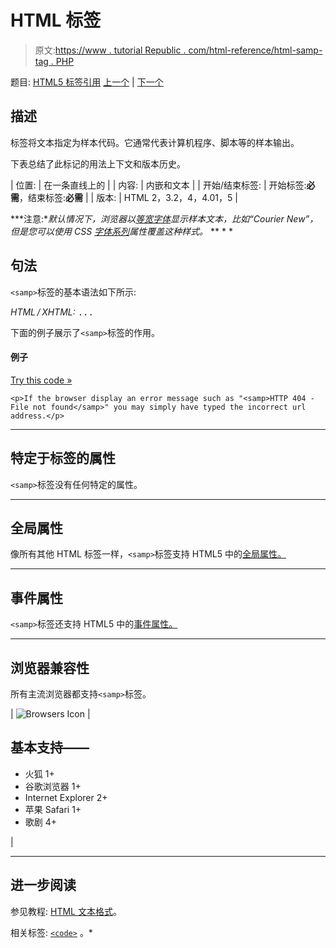 # HTML <samp>标签</samp>

> 原文:[https://www . tutorial Republic . com/html-reference/html-samp-tag . PHP](https://www.tutorialrepublic.com/html-reference/html-samp-tag.php)

题目: [HTML5 标签引用](html5-tags.php) [上一个](html-s-tag.php) | [下一个](html-script-tag.php)

## 描述

标签将文本指定为样本代码。它通常代表计算机程序、脚本等的样本输出。

下表总结了此标记的用法上下文和版本历史。

| 位置: | 在一条直线上的 |
| 内容: | 内嵌和文本 |
| 开始/结束标签: | 开始标签:**必需**，结束标签:**必需** |
| 版本: | HTML 2，3.2，4，4.01，5 |

 ***注意:**默认情况下，浏览器以[等宽字体](../css-reference/css-web-safe-fonts.php)显示样本文本，比如“Courier New”，但是您可以使用 CSS [字体系列](../css-reference/css-font-family-property.php)属性覆盖这种样式。*  ** * *

## 句法

`<samp>`标签的基本语法如下所示:

*HTML / XHTML:* <samp> ... </samp>

下面的例子展示了`<samp>`标签的作用。

#### 例子

[Try this code »](../codelab.php?topic=html&file=samp-tag "Try this code using online Editor")

```
<p>If the browser display an error message such as "<samp>HTTP 404 - File not found</samp>" you may simply have typed the incorrect url address.</p>
```

* * *

## 特定于标签的属性

`<samp>`标签没有任何特定的属性。

* * *

## 全局属性

像所有其他 HTML 标签一样，`<samp>`标签支持 HTML5 中的[全局属性。](html5-global-attributes.php)

* * *

## 事件属性

`<samp>`标签还支持 HTML5 中的[事件属性。](html5-event-attributes.php)

* * *

## 浏览器兼容性

所有主流浏览器都支持`<samp>`标签。

| ![Browsers Icon](../Images/e9331123c77668c1832e541c2fca1002.png) | 

## 基本支持——

*   火狐 1+
*   谷歌浏览器 1+
*   Internet Explorer 2+
*   苹果 Safari 1+
*   歌剧 4+

 |

* * *

## 进一步阅读

参见教程: [HTML 文本格式](../html-tutorial/html-text-formatting.php)。

相关标签: [`<code>`](html-code-tag.php) 。*